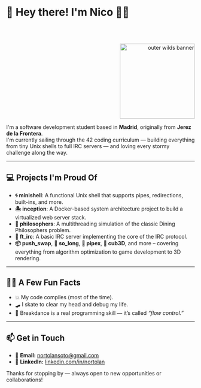 # 🌺 Hey there! I'm Nico 🏴‍☠️ 

</span>
<br><br>

<span align="left">

<p align="right">
  <img src="https://giffiles.alphacoders.com/212/212693.gif" width="200" alt="outer wilds banner"/>
</p>

I'm a software development student based in **Madrid**, originally from **Jerez de la Frontera**.  
I'm currently sailing through the 42 coding curriculum — building everything from tiny Unix shells
to full IRC servers — and loving every stormy challenge along the way.

</span>

---

## 💻 Projects I'm Proud Of

- **🌀 minishell**: A functional Unix shell that supports pipes, redirections, built-ins, and more.
- **🏝️ inception**: A Docker-based system architecture project to build a virtualized web server stack.
- **🤔 philosophers**: A multithreading simulation of the classic Dining Philosophers problem.
- **📡 ft_irc**: A basic IRC server implementing the core of the IRC protocol.
- **📦 push_swap**, **🧱 so_long**, **🧪 pipex**, **🧠 cub3D**, and more – covering everything from algorithm optimization to game development to 3D rendering.

---

## 🏴‍☠️ A Few Fun Facts

- 💥 My code compiles (most of the time).
- 🛹 I skate to clear my head and debug my life.
- 🕺 Breakdance is a real programming skill — it’s called *“flow control.”*

---

## 📫 Get in Touch

- 📧 **Email:** nortolansoto@gmail.com  
- 💼 **LinkedIn:** [linkedin.com/in/nortolan](https://www.linkedin.com/in/nortolan/)

Thanks for stopping by — always open to new opportunities or collaborations!

